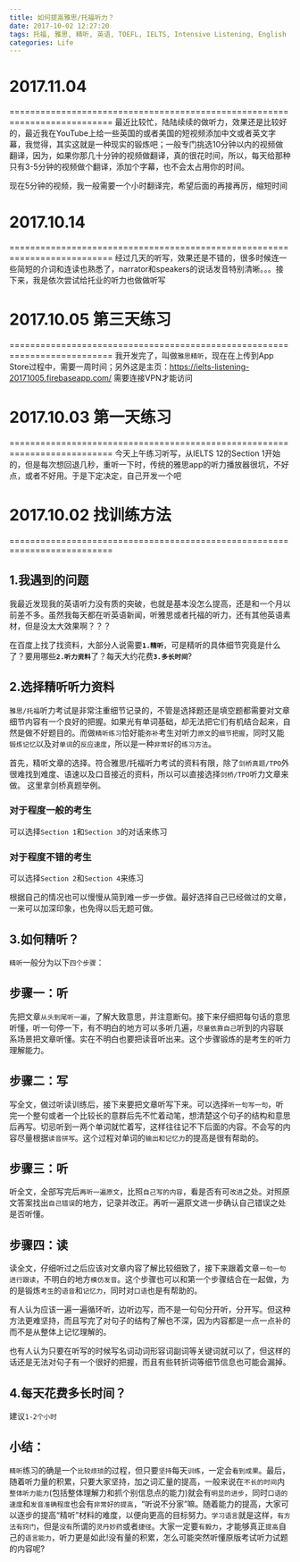 ```yaml
---
title: 如何提高雅思/托福听力？
date: 2017-10-02 12:27:20
tags: 托福, 雅思, 精听, 英语, TOEFL, IELTS, Intensive Listening, English
categories: Life
---
```


2017.11.04
==========================
==========================================================================
最近比较忙，陆陆续续的做听力，效果还是比较好的，最近我在YouTube上给一些英国的或者美国的短视频添加中文或者英文字幕，我觉得，其实这就是一种现实的锻炼吧；一般专门挑选10分钟以内的视频做翻译，因为，如果你那几十分钟的视频做翻译，真的很花时间，所以，每天给那种只有3-5分钟的视频做个翻译，添加个字幕，也不会太占用你的时间。

现在5分钟的视频，我一般需要一个小时翻译完，希望后面的再接再厉，缩短时间

2017.10.14
==========================
==========================================================================
经过几天的听写，效果还是不错的，很多时候连一些简短的介词和连读也熟悉了，narrator和speakers的说话发音特别清晰。。。接下来，我是依次尝试给托业的听力也做做听写

2017.10.05 第三天练习
==========================
==========================================================================
我开发完了，叫做`雅思精听`，现在在上传到App Store过程中，需要一周时间；另外这是主页：https://ielts-listening-20171005.firebaseapp.com/   需要连接VPN才能访问

2017.10.03 第一天练习
==========================
==========================================================================
今天上午练习听写，从IELTS 12的Section 1开始的，但是每次想回退几秒，重听一下时，传统的雅思app的听力播放器很坑，不好点，或者不好用。于是下定决定，自己开发一个吧


2017.10.02 找训练方法
==========================
==========================================================================
## 1.我遇到的问题
我最近发现我的英语听力没有质的突破，也就是基本没怎么提高，还是和一个月以前差不多。虽然我每天都在听英语新闻，听雅思或者托福的听力，还有其他英语素材，但是没太大效果啊？？？

在百度上找了找资料，大部分人说需要<b>`1.精听`</b>，可是精听的具体细节究竟是什么了？要用哪些<b>`2.听力资料`</b>了？每天大约花费<b>`3.多长时间`</b>?

## 2.选择精听听力资料
`雅思/托福`听力考试是非常注重细节记录的，不管是选择题还是填空题都需要对文章细节内容有一个良好的把握。如果光有单词基础，却无法把它们有机结合起来，自然是做不好题目的。而做`精听练习`恰好能`弥补`考生对听力`原文`的`细节把握`，同时又能`锻炼记忆`以及对`单词`的`反应速度`，所以是一种`非常好`的`练习方法`。

首先，精听文章的选择。符合雅思/托福听力考试的资料有限，除了`剑桥真题/TPO`外很难找到难度、语速以及口音接近的资料，所以可以直接选择`剑桥/TPO`听力文章来做。
这里拿剑桥真题举例。

### 对于程度一般的考生
可以选择`Section 1`和`Section 3`的对话来练习

### 对于程度不错的考生
可以选择`Section 2`和`Section 4`来练习

根据自己的情况也可以慢慢从简到难一步一步做。最好选择自己已经做过的文章，一来可以加深印象，也免得以后无题可做。

## 3.如何精听？
`精听`一般分为以下`四个步骤`：

## 步骤一：听
先把文章`从头到尾听一遍`，了解大致意思，并注意断句。接下来仔细把每句话的意思听懂，听一句停一下，有不明白的地方可以多听几遍，`尽量依靠自己`听到的内容联系场景把文章听懂。实在不明白也要把读音听出来。这个步骤锻炼的是考生的听力理解能力。

## 步骤二：写
写全文，做过听读训练后，接下来要把文章听写下来。可以选择`听一句写一句`，听完一个整句或者一个比较长的意群后先不忙着动笔，想清楚这个句子的结构和意思后再写。切忌听到一两个单词就忙着写，这样往往记不下后面的内容。不会写的内容尽量根据`读音拼写`。这个过程对单词的`输出和记忆力`的提高是很有帮助的。

## 步骤三：听
听全文，全部写完后`再听一遍原文`，比照`自己写的内容`，看是否有可`改进`之处。对照原文答案找出`自己错误`的地方，记录并改正。再听一遍原文进一步确认自己错误之处是否听懂。

## 步骤四：读
读全文，仔细听过之后应该对文章内容了解比较细致了，接下来跟着文章`一句一句进行跟读`，不明白的地方`模仿发音`。这个步骤也可以和第一个步骤结合在一起做，为的是锻炼`考生`的`语音`和`记忆力`，同时对`口语`也是有帮助的。
 
有人认为应该一遍一遍循环听，边听边写，而不是一句句分开听，分开写。但这种方法更难坚持，而且写完了对句子的结构了解也不深，因为内容都是一点一点补的而不是从整体上记忆理解的。
 
也有人认为只要在听写的时候写名词动词形容词副词等关键词就可以了，但这样的话还是无法对句子有一个很好的把握，而且有些转折词等细节信息也可能会漏掉。

## 4.每天花费多长时间？
建议`1-2个小时`

## 小结：
`精听`练习的确是一个`比较烦琐`的过程，但只要`坚持`每天`训练`，一定会`看到成果`。最后，随着听力量的积累，只要大家坚持，加之词汇量的提高，一般来说在`不长的时间`内`整体听力能力`(包括整体理解力和抓个别信息点的能力)就会有`明显的进步`，同时`口语的速度`和`发音准确程度`也会有`非常好的提高`，“听说不分家”嘛。随着能力的提高，大家可以逐步的提高“精听”材料的难度，以便向更高的目标努力。`学习语言`就是这样，`有方法有窍门`，但是`没有`所谓的`灵丹妙药`或者`捷径`。大家一定要`有毅力`，才能够真正`提高`自己的`语言能力`，听力更是如此!没有量的积累，怎么可能突然听懂原版考试听力试题的内容呢?
